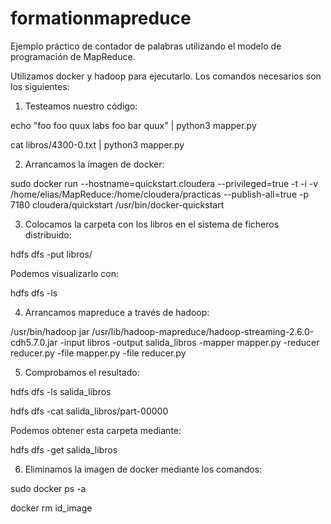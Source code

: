 # formationmapreduce

Ejemplo práctico de contador de palabras utilizando el modelo de programación de MapReduce.

Utilizamos docker y hadoop para ejecutarlo. Los comandos necesarios son los siguientes:

1) Testeamos nuestro código:

echo "foo foo quux labs foo bar quux" | python3 mapper.py

cat libros/4300-0.txt | python3 mapper.py

2) Arrancamos la imagen de docker:

sudo docker run --hostname=quickstart.cloudera --privileged=true -t -i -v /home/elias/MapReduce:/home/cloudera/practicas --publish-all=true -p 7180 cloudera/quickstart /usr/bin/docker-quickstart

3) Colocamos la carpeta con los libros en el sistema de ficheros distribuido:

hdfs dfs -put libros/

Podemos visualizarlo con:

hdfs dfs -ls

4) Arrancamos mapreduce a través de hadoop:

/usr/bin/hadoop jar /usr/lib/hadoop-mapreduce/hadoop-streaming-2.6.0-cdh5.7.0.jar -input libros -output salida_libros -mapper mapper.py -reducer reducer.py -file mapper.py -file reducer.py

5) Comprobamos el resultado:

hdfs dfs -ls salida_libros

hdfs dfs -cat salida_libros/part-00000

Podemos obtener esta carpeta mediante:

hdfs dfs -get salida_libros

6) Eliminamos la imagen de docker mediante los comandos:

sudo docker ps -a

docker rm id_image


